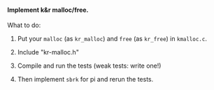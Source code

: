 #### Implement k&r malloc/free.

What to do:
  1.  Put your `malloc` (as `kr_malloc`) and `free` (as `kr_free`) in `kmalloc.c`.
  2. Include "kr-malloc.h"
   
  3. Compile and run the tests (weak tests: write one!)

  4. Then implement `sbrk` for pi and rerun the tests.
